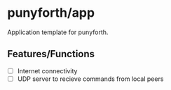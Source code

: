 # punyforth/app

Application template for punyforth.

## Features/Functions

- [ ] Internet connectivity
- [ ] UDP server to recieve commands from local peers
